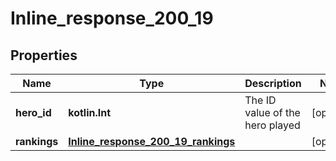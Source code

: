 
# Inline_response_200_19

## Properties
Name | Type | Description | Notes
------------ | ------------- | ------------- | -------------
**hero_id** | **kotlin.Int** | The ID value of the hero played |  [optional]
**rankings** | [**Inline_response_200_19_rankings**](Inline_response_200_19_rankings.md) |  |  [optional]



